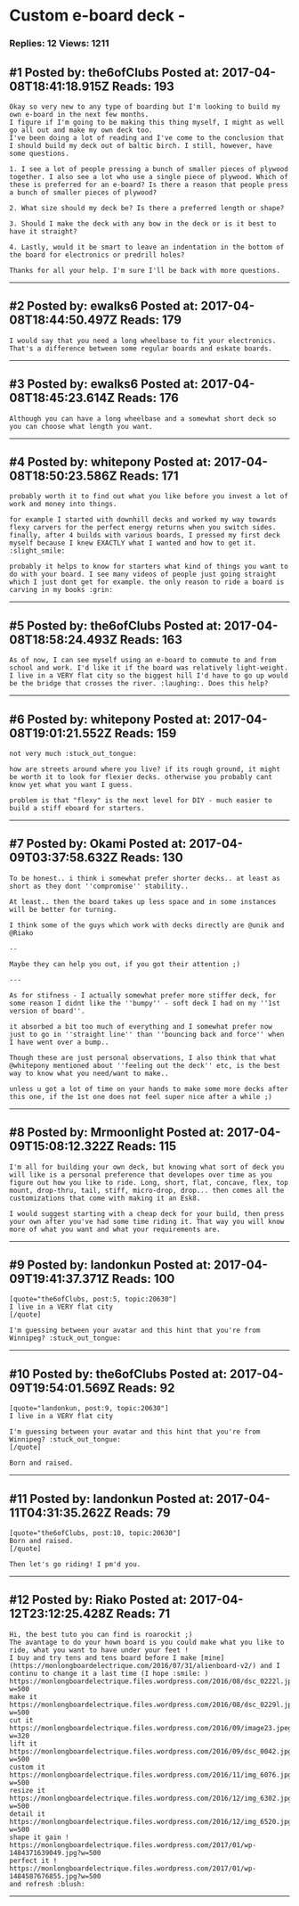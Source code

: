 # Custom e-board deck -

### Replies: 12 Views: 1211

## \#1 Posted by: the6ofClubs Posted at: 2017-04-08T18:41:18.915Z Reads: 193

```
Okay so very new to any type of boarding but I'm looking to build my own e-board in the next few months.
I figure if I'm going to be making this thing myself, I might as well go all out and make my own deck too.
I've been doing a lot of reading and I've come to the conclusion that I should build my deck out of baltic birch. I still, however, have some questions.

1. I see a lot of people pressing a bunch of smaller pieces of plywood together. I also see a lot who use a single piece of plywood. Which of these is preferred for an e-board? Is there a reason that people press a bunch of smaller pieces of plywood?

2. What size should my deck be? Is there a preferred length or shape?

3. Should I make the deck with any bow in the deck or is it best to have it straight?

4. Lastly, would it be smart to leave an indentation in the bottom of the board for electronics or predrill holes?

Thanks for all your help. I'm sure I'll be back with more questions.
```

---
## \#2 Posted by: ewalks6 Posted at: 2017-04-08T18:44:50.497Z Reads: 179

```
I would say that you need a long wheelbase to fit your electronics. That's a difference between some regular boards and eskate boards.
```

---
## \#3 Posted by: ewalks6 Posted at: 2017-04-08T18:45:23.614Z Reads: 176

```
Although you can have a long wheelbase and a somewhat short deck so you can choose what length you want.
```

---
## \#4 Posted by: whitepony Posted at: 2017-04-08T18:50:23.586Z Reads: 171

```
probably worth it to find out what you like before you invest a lot of work and money into things.

for example I started with downhill decks and worked my way towards flexy carvers for the perfect energy returns when you switch sides. finally, after 4 builds with various boards, I pressed my first deck myself because I knew EXACTLY what I wanted and how to get it. :slight_smile: 

probably it helps to know for starters what kind of things you want to do with your board. I see many videos of people just going straight which I just dont get for example. the only reason to ride a board is carving in my books :grin:
```

---
## \#5 Posted by: the6ofClubs Posted at: 2017-04-08T18:58:24.493Z Reads: 163

```
As of now, I can see myself using an e-board to commute to and from school and work. I'd like it if the board was relatively light-weight. I live in a VERY flat city so the biggest hill I'd have to go up would be the bridge that crosses the river. :laughing:. Does this help?
```

---
## \#6 Posted by: whitepony Posted at: 2017-04-08T19:01:21.552Z Reads: 159

```
not very much :stuck_out_tongue:

how are streets around where you live? if its rough ground, it might be worth it to look for flexier decks. otherwise you probably cant know yet what you want I guess.

problem is that "flexy" is the next level for DIY - much easier to build a stiff eboard for starters.
```

---
## \#7 Posted by: Okami Posted at: 2017-04-09T03:37:58.632Z Reads: 130

```
To be honest.. i think i somewhat prefer shorter decks.. at least as short as they dont ''compromise'' stability..

At least.. then the board takes up less space and in some instances will be better for turning.

I think some of the guys which work with decks directly are @unik and @Riako 

--

Maybe they can help you out, if you got their attention ;)

---

As for stifness - I actually somewhat prefer more stiffer deck, for some reason I didnt like the ''bumpy'' - soft deck I had on my ''1st version of board''.

it absorbed a bit too much of everything and I somewhat prefer now just to go in ''straight line'' than ''bouncing back and force'' when I have went over a bump..

Though these are just personal observations, I also think that what @whitepony mentioned about ''feeling out the deck'' etc, is the best way to know what you need/want to make.. 

unless u got a lot of time on your hands to make some more decks after this one, if the 1st one does not feel super nice after a while ;)
```

---
## \#8 Posted by: Mrmoonlight Posted at: 2017-04-09T15:08:12.322Z Reads: 115

```
I'm all for building your own deck, but knowing what sort of deck you will like is a personal preference that developes over time as you figure out how you like to ride. Long, short, flat, concave, flex, top mount, drop-thru, tail, stiff, micro-drop, drop... then comes all the customizations that come with making it an Esk8. 

I would suggest starting with a cheap deck for your build, then press your own after you've had some time riding it. That way you will know more of what you want and what your requirements are.
```

---
## \#9 Posted by: landonkun Posted at: 2017-04-09T19:41:37.371Z Reads: 100

```
[quote="the6ofClubs, post:5, topic:20630"]
I live in a VERY flat city
[/quote]

I'm guessing between your avatar and this hint that you're from Winnipeg? :stuck_out_tongue:
```

---
## \#10 Posted by: the6ofClubs Posted at: 2017-04-09T19:54:01.569Z Reads: 92

```
[quote="landonkun, post:9, topic:20630"]
I live in a VERY flat city

I'm guessing between your avatar and this hint that you're from Winnipeg? :stuck_out_tongue:
[/quote]

Born and raised.
```

---
## \#11 Posted by: landonkun Posted at: 2017-04-11T04:31:35.262Z Reads: 79

```
[quote="the6ofClubs, post:10, topic:20630"]
Born and raised.
[/quote]

Then let's go riding! I pm'd you.
```

---
## \#12 Posted by: Riako Posted at: 2017-04-12T23:12:25.428Z Reads: 71

```
Hi, the best tuto you can find is roarockit ;)
The avantage to do your hown board is you could make what you like to ride, what you want to have under your feet !
I buy and try tens and tens board before I make [mine](https://monlongboardelectrique.com/2016/07/31/alienboard-v2/) and I continu to change it a last time (I hope :smile: )
https://monlongboardelectrique.files.wordpress.com/2016/08/dsc_0222l.jpg?w=500
make it
https://monlongboardelectrique.files.wordpress.com/2016/08/dsc_0229l.jpg?w=500
cut it
https://monlongboardelectrique.files.wordpress.com/2016/09/image23.jpeg?w=320
lift it
https://monlongboardelectrique.files.wordpress.com/2016/09/dsc_0042.jpg?w=500
custom it
https://monlongboardelectrique.files.wordpress.com/2016/11/img_6076.jpg?w=500
resize it
https://monlongboardelectrique.files.wordpress.com/2016/12/img_6302.jpg?w=500
detail it
https://monlongboardelectrique.files.wordpress.com/2016/12/img_6520.jpg?w=500
shape it gain !
https://monlongboardelectrique.files.wordpress.com/2017/01/wp-1484371639049.jpg?w=500
perfect it !
https://monlongboardelectrique.files.wordpress.com/2017/01/wp-1484587676855.jpg?w=500
and refresh :blush:
```

---
